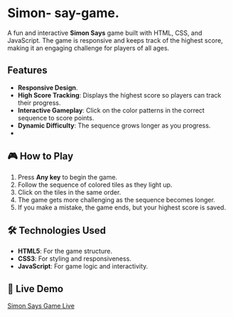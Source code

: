 # Simon- say-game.
A fun and interactive **Simon Says** game built with HTML, CSS, and JavaScript. The game is responsive and keeps track of the highest score, making it an engaging challenge for players of all ages.  

## Features
- **Responsive Design**.
- **High Score Tracking**: Displays the highest score so players can track their progress.
- **Interactive Gameplay**: Click on the color patterns in the correct sequence to score points.
- **Dynamic Difficulty**: The sequence grows longer as you progress.
- 
## 🎮 How to Play
1. Press **Any key** to begin the game.
2. Follow the sequence of colored tiles as they light up.
3. Click on the tiles in the same order.
4. The game gets more challenging as the sequence becomes longer.
5. If you make a mistake, the game ends, but your highest score is saved.

## 🛠️ Technologies Used
- **HTML5**: For the game structure.
- **CSS3**: For styling and responsiveness.
- **JavaScript**: For game logic and interactivity.

## 🔗 Live Demo
[Simon Says Game Live](https://github.com/Ather-Rehman/Simon-say-game.git)
   
